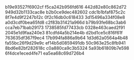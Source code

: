 b19e93527f6902cf
f5ca242b956fd616
442d82e80c862d72
949d32b1133cac8e
b2b0ce9dec482602
cdc1b1bfaf875c2c
8f7e4d9f2247b12c
0f2c16db0c618433
3d15496a334f08e8
a0d3cdf0bea65fd8
c2f83b31421a966d
b79b93fe68bc3ab6
cca7eb71bab29173
1738585fd77433cb
0328e463caed2f91
2045e1d9faa240e3
81cdfd4a5b214e4b
d2bd1ce5c816f61f
763635df367f9ec4
17b994fa886a9b64
1d3d62a0564a4b48
fa55bc26f9d29e9c
ef14b5d0859491db
50c963e25c8fb941
8bd6e82bf282618c
c0a880ca9c3b5324
5a93b61809b7e598
6f4dce1eced4fe71
ea5ea68c69d726b4
